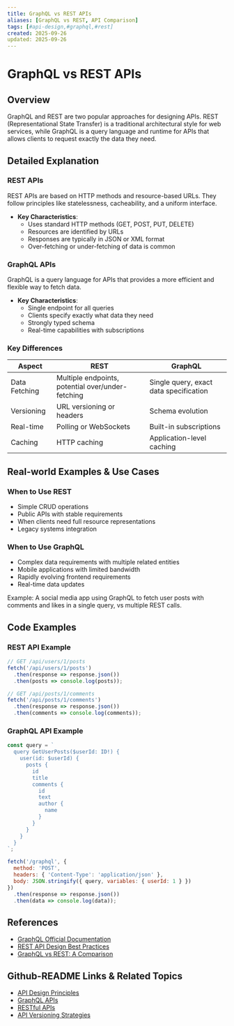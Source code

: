 ```yaml
---
title: GraphQL vs REST APIs
aliases: [GraphQL vs REST, API Comparison]
tags: [#api-design,#graphql,#rest]
created: 2025-09-26
updated: 2025-09-26
---
```


# GraphQL vs REST APIs

## Overview

GraphQL and REST are two popular approaches for designing APIs. REST (Representational State Transfer) is a traditional architectural style for web services, while GraphQL is a query language and runtime for APIs that allows clients to request exactly the data they need.

## Detailed Explanation

### REST APIs

REST APIs are based on HTTP methods and resource-based URLs. They follow principles like statelessness, cacheability, and a uniform interface.

- **Key Characteristics**:
  - Uses standard HTTP methods (GET, POST, PUT, DELETE)
  - Resources are identified by URLs
  - Responses are typically in JSON or XML format
  - Over-fetching or under-fetching of data is common

### GraphQL APIs

GraphQL is a query language for APIs that provides a more efficient and flexible way to fetch data.

- **Key Characteristics**:
  - Single endpoint for all queries
  - Clients specify exactly what data they need
  - Strongly typed schema
  - Real-time capabilities with subscriptions

### Key Differences

| Aspect | REST | GraphQL |
|--------|------|---------|
| Data Fetching | Multiple endpoints, potential over/under-fetching | Single query, exact data specification |
| Versioning | URL versioning or headers | Schema evolution |
| Real-time | Polling or WebSockets | Built-in subscriptions |
| Caching | HTTP caching | Application-level caching |

## Real-world Examples & Use Cases

### When to Use REST

- Simple CRUD operations
- Public APIs with stable requirements
- When clients need full resource representations
- Legacy systems integration

### When to Use GraphQL

- Complex data requirements with multiple related entities
- Mobile applications with limited bandwidth
- Rapidly evolving frontend requirements
- Real-time data updates

Example: A social media app using GraphQL to fetch user posts with comments and likes in a single query, vs multiple REST calls.

## Code Examples

### REST API Example

```javascript
// GET /api/users/1/posts
fetch('/api/users/1/posts')
  .then(response => response.json())
  .then(posts => console.log(posts));

// GET /api/posts/1/comments
fetch('/api/posts/1/comments')
  .then(response => response.json())
  .then(comments => console.log(comments));
```

### GraphQL API Example

```javascript
const query = `
  query GetUserPosts($userId: ID!) {
    user(id: $userId) {
      posts {
        id
        title
        comments {
          id
          text
          author {
            name
          }
        }
      }
    }
  }
`;

fetch('/graphql', {
  method: 'POST',
  headers: { 'Content-Type': 'application/json' },
  body: JSON.stringify({ query, variables: { userId: 1 } })
})
  .then(response => response.json())
  .then(data => console.log(data));
```

## References

- [GraphQL Official Documentation](https://graphql.org/)
- [REST API Design Best Practices](https://restfulapi.net/)
- [GraphQL vs REST: A Comparison](https://www.apollographql.com/blog/graphql-vs-rest/)

## Github-README Links & Related Topics

- [API Design Principles](../api-design-principles/)
- [GraphQL APIs](../graphql-apis/)
- [RESTful APIs](../restful-apis/)
- [API Versioning Strategies](../api-versioning-strategies/)